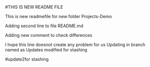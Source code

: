 #THIS IS NEW README FILE

This is new readmefile for new folder Projects-Demo

Adding second line to file README.md 

Adding new comment to check differences

I hope this line doesnot create any problem for us 
Updating in branch named as Updates
modified for stashing

#update2for stashing
